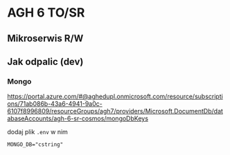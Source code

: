 # AGH 6 TO/SR 
## Mikroserwis R/W

## Jak odpalic (dev)
### Mongo


https://portal.azure.com/#@aghedupl.onmicrosoft.com/resource/subscriptions/71ab086b-43a6-4941-9a0c-6107f8996809/resourceGroups/agh7/providers/Microsoft.DocumentDb/databaseAccounts/agh-6-sr-cosmos/mongoDbKeys

dodaj plik `.env`
w nim
```
MONGO_DB="cstring"
```

